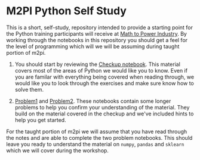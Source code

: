# M2PI Python Self Study

This is a short, self-study, repository intended to provide a starting point for the
Python training participants will receive at [Math to Power
Industry](https://m2pi.ca).  By working through the notebooks in this repository you should get a feel for the level of programming which will we will be assuming during taught portion of m2pi.

1. You should start by reviewing the [Checkup notebook](./PythonForM2PI.ipynb). This material covers most of the areas of Python we would like you to know. Even if you are familar with everything being covered when reading through, we would like you to look through the exercises and make sure know how to solve them.

2. [Problem1](./Problem1.ipynb) and [Problem2](./Problem2.ipynb). These notebooks contain some longer problems to help you confirm your understanding of the material. They build on the material covered in the checkup and we've included hints to help you get started.

For the taught portion of m2pi we will assume that you have read through the notes and are able to complete the two problem notebooks. This should leave you ready to understand the material on `numpy`, `pandas` and `sklearn` which we will cover during the workshop.
